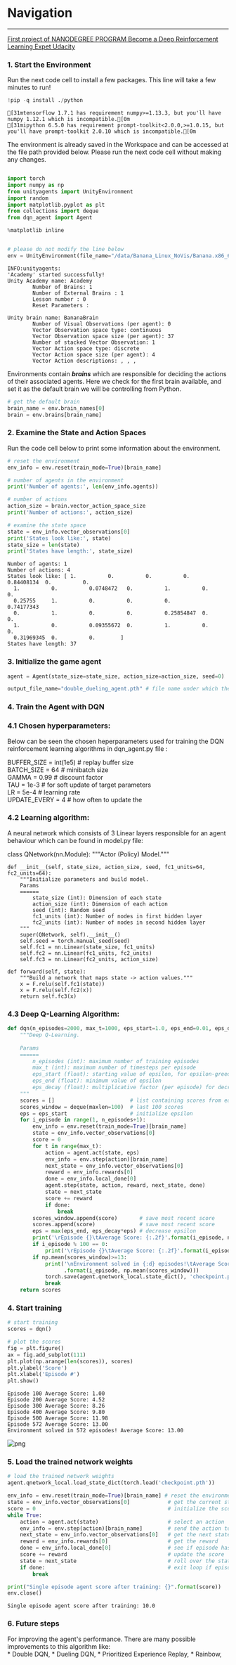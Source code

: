 
# Navigation

---
[First project of NANODEGREE PROGRAM
Become a Deep Reinforcement Learning Expet Udacity](https://www.udacity.com/course/deep-reinforcement-learning-nanodegree--nd893)



### 1. Start the Environment

Run the next code cell to install a few packages.  This line will take a few minutes to run!


```python
!pip -q install ./python
```

    [31mtensorflow 1.7.1 has requirement numpy>=1.13.3, but you'll have numpy 1.12.1 which is incompatible.[0m
    [31mipython 6.5.0 has requirement prompt-toolkit<2.0.0,>=1.0.15, but you'll have prompt-toolkit 2.0.10 which is incompatible.[0m


The environment is already saved in the Workspace and can be accessed at the file path provided below.  Please run the next code cell without making any changes.


```python

import torch
import numpy as np
from unityagents import UnityEnvironment
import random
import matplotlib.pyplot as plt
from collections import deque
from dqn_agent import Agent

%matplotlib inline
```


```python

# please do not modify the line below
env = UnityEnvironment(file_name="/data/Banana_Linux_NoVis/Banana.x86_64")
```

    INFO:unityagents:
    'Academy' started successfully!
    Unity Academy name: Academy
            Number of Brains: 1
            Number of External Brains : 1
            Lesson number : 0
            Reset Parameters :
    		
    Unity brain name: BananaBrain
            Number of Visual Observations (per agent): 0
            Vector Observation space type: continuous
            Vector Observation space size (per agent): 37
            Number of stacked Vector Observation: 1
            Vector Action space type: discrete
            Vector Action space size (per agent): 4
            Vector Action descriptions: , , , 


Environments contain **_brains_** which are responsible for deciding the actions of their associated agents. Here we check for the first brain available, and set it as the default brain we will be controlling from Python.


```python
# get the default brain
brain_name = env.brain_names[0]
brain = env.brains[brain_name]
```

### 2. Examine the State and Action Spaces

Run the code cell below to print some information about the environment.


```python
# reset the environment
env_info = env.reset(train_mode=True)[brain_name]

# number of agents in the environment
print('Number of agents:', len(env_info.agents))

# number of actions
action_size = brain.vector_action_space_size
print('Number of actions:', action_size)

# examine the state space 
state = env_info.vector_observations[0]
print('States look like:', state)
state_size = len(state)
print('States have length:', state_size)
```

    Number of agents: 1
    Number of actions: 4
    States look like: [ 1.          0.          0.          0.          0.84408134  0.          0.
      1.          0.          0.0748472   0.          1.          0.          0.
      0.25755     1.          0.          0.          0.          0.74177343
      0.          1.          0.          0.          0.25854847  0.          0.
      1.          0.          0.09355672  0.          1.          0.          0.
      0.31969345  0.          0.        ]
    States have length: 37


### 3. Initialize the game agent



```python
agent = Agent(state_size=state_size, action_size=action_size, seed=0)

output_file_name="double_dueling_agent.pth" # file name under which the weights will be saved
```

### 4. Train the Agent with DQN 

### 4.1 Chosen hyperparameters:

Below can be seen the chosen heperparameters used for training the DQN reinforcement learning algorithms in dqn_agent.py file :

BUFFER_SIZE = int(1e5)  # replay buffer size  <br>
BATCH_SIZE = 64         # minibatch size<br>
GAMMA = 0.99            # discount factor<br>
TAU = 1e-3              # for soft update of target parameters<br>
LR = 5e-4               # learning rate<br>
UPDATE_EVERY = 4        # how often to update the <br>

### 4.2 Learning algorithm:
A neural network which consists of 3  Linear layers responsible for an agent behaviour which can be found in model.py file:

class QNetwork(nn.Module):
    """Actor (Policy) Model."""

    def __init__(self, state_size, action_size, seed, fc1_units=64, fc2_units=64):
        """Initialize parameters and build model.
        Params
        ======
            state_size (int): Dimension of each state
            action_size (int): Dimension of each action
            seed (int): Random seed
            fc1_units (int): Number of nodes in first hidden layer
            fc2_units (int): Number of nodes in second hidden layer
        """
        super(QNetwork, self).__init__()
        self.seed = torch.manual_seed(seed)
        self.fc1 = nn.Linear(state_size, fc1_units)
        self.fc2 = nn.Linear(fc1_units, fc2_units)
        self.fc3 = nn.Linear(fc2_units, action_size)

    def forward(self, state):
        """Build a network that maps state -> action values."""
        x = F.relu(self.fc1(state))
        x = F.relu(self.fc2(x))
        return self.fc3(x)
### 4.3 Deep Q-Learning Algorithm:


```python
def dqn(n_episodes=2000, max_t=1000, eps_start=1.0, eps_end=0.01, eps_decay=0.995):
    """Deep Q-Learning.
    
    Params
    ======
        n_episodes (int): maximum number of training episodes
        max_t (int): maximum number of timesteps per episode
        eps_start (float): starting value of epsilon, for epsilon-greedy action selection
        eps_end (float): minimum value of epsilon
        eps_decay (float): multiplicative factor (per episode) for decreasing epsilon
    """
    scores = []                        # list containing scores from each episode
    scores_window = deque(maxlen=100)  # last 100 scores
    eps = eps_start                    # initialize epsilon
    for i_episode in range(1, n_episodes+1):
        env_info = env.reset(train_mode=True)[brain_name]
        state = env_info.vector_observations[0]
        score = 0
        for t in range(max_t):
            action = agent.act(state, eps)
            env_info = env.step(action)[brain_name]
            next_state = env_info.vector_observations[0]
            reward = env_info.rewards[0]
            done = env_info.local_done[0]
            agent.step(state, action, reward, next_state, done)
            state = next_state
            score += reward
            if done:
                break 
        scores_window.append(score)       # save most recent score
        scores.append(score)              # save most recent score
        eps = max(eps_end, eps_decay*eps) # decrease epsilon
        print('\rEpisode {}\tAverage Score: {:.2f}'.format(i_episode, np.mean(scores_window)), end="")
        if i_episode % 100 == 0:
            print('\rEpisode {}\tAverage Score: {:.2f}'.format(i_episode, np.mean(scores_window)))
        if np.mean(scores_window)>=13:
            print('\nEnvironment solved in {:d} episodes!\tAverage Score: {:.2f}'
                  .format(i_episode, np.mean(scores_window)))
            torch.save(agent.qnetwork_local.state_dict(), 'checkpoint.pth')
            break
    return scores
```

### 4. Start training



```python
# start training
scores = dqn()

# plot the scores
fig = plt.figure()
ax = fig.add_subplot(111)
plt.plot(np.arange(len(scores)), scores)
plt.ylabel('Score')
plt.xlabel('Episode #')
plt.show()

```

    Episode 100	Average Score: 1.00
    Episode 200	Average Score: 4.52
    Episode 300	Average Score: 8.26
    Episode 400	Average Score: 9.80
    Episode 500	Average Score: 11.98
    Episode 572	Average Score: 13.00
    Environment solved in 572 episodes!	Average Score: 13.00



![png](output_14_1.png)


### 5. Load the trained network weights




```python
# load the trained network weights
agent.qnetwork_local.load_state_dict(torch.load('checkpoint.pth'))

env_info = env.reset(train_mode=True)[brain_name] # reset the environment
state = env_info.vector_observations[0]            # get the current state
score = 0                                          # initialize the score
while True:
    action = agent.act(state)                      # select an action
    env_info = env.step(action)[brain_name]        # send the action to the environment
    next_state = env_info.vector_observations[0]   # get the next state
    reward = env_info.rewards[0]                   # get the reward
    done = env_info.local_done[0]                  # see if episode has finished
    score += reward                                # update the score
    state = next_state                             # roll over the state to next time step
    if done:                                       # exit loop if episode finished
        break

print("Single episode agent score after training: {}".format(score))
env.close()
```

    Single episode agent score after training: 10.0



### 6.  Future steps
For improving the agent's performance. There are many possible improvements to this algorithm like:  
	* Double DQN,
    * Dueling DQN,
    * Prioritized Experience Replay,
    * Rainbow,


```python

```
